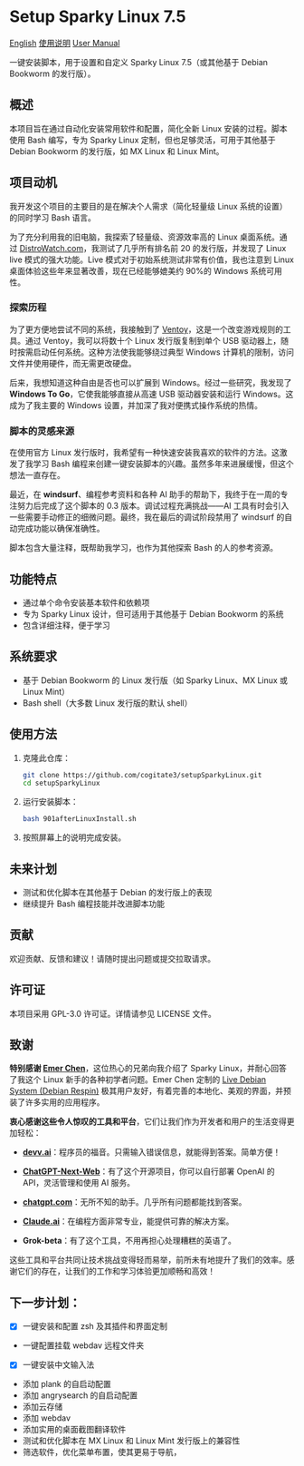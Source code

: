 # Setup Sparky Linux 7.5

[English](README.en.md) [使用说明](setup.md) [User Manual](setup.en.md)

一键安装脚本，用于设置和自定义 Sparky Linux 7.5（或其他基于 Debian Bookworm 的发行版）。

## 概述

本项目旨在通过自动化安装常用软件和配置，简化全新 Linux 安装的过程。脚本使用 Bash 编写，专为 Sparky Linux 定制，但也足够灵活，可用于其他基于 Debian Bookworm 的发行版，如 MX Linux 和 Linux Mint。

## 项目动机

我开发这个项目的主要目的是在解决个人需求（简化轻量级 Linux 系统的设置）的同时学习 Bash 语言。

为了充分利用我的旧电脑，我探索了轻量级、资源效率高的 Linux 桌面系统。通过 [DistroWatch.com](https://distrowatch.com/)，我测试了几乎所有排名前 20 的发行版，并发现了 Linux live 模式的强大功能。Live 模式对于初始系统测试非常有价值，我也注意到 Linux 桌面体验这些年来显著改善，现在已经能够媲美约 90%的 Windows 系统可用性。

### 探索历程

为了更方便地尝试不同的系统，我接触到了 [Ventoy](https://ventoy.net/)，这是一个改变游戏规则的工具。通过 Ventoy，我可以将数十个 Linux 发行版复制到单个 USB 驱动器上，随时按需启动任何系统。这种方法使我能够绕过典型 Windows 计算机的限制，访问文件并使用硬件，而无需更改硬盘。

后来，我想知道这种自由是否也可以扩展到 Windows。经过一些研究，我发现了 **Windows To Go**，它使我能够直接从高速 USB 驱动器安装和运行 Windows。这成为了我主要的 Windows 设置，并加深了我对便携式操作系统的热情。

### 脚本的灵感来源

在使用官方 Linux 发行版时，我希望有一种快速安装我喜欢的软件的方法。这激发了我学习 Bash 编程来创建一键安装脚本的兴趣。虽然多年来进展缓慢，但这个想法一直存在。

最近，在 **windsurf**、编程参考资料和各种 AI 助手的帮助下，我终于在一周的专注努力后完成了这个脚本的 0.3 版本。调试过程充满挑战——AI 工具有时会引入一些需要手动修正的细微问题。最终，我在最后的调试阶段禁用了 windsurf 的自动完成功能以确保准确性。

脚本包含大量注释，既帮助我学习，也作为其他探索 Bash 的人的参考资源。

## 功能特点

- 通过单个命令安装基本软件和依赖项
- 专为 Sparky Linux 设计，但可适用于其他基于 Debian Bookworm 的系统
- 包含详细注释，便于学习

## 系统要求

- 基于 Debian Bookworm 的 Linux 发行版（如 Sparky Linux、MX Linux 或 Linux Mint）
- Bash shell（大多数 Linux 发行版的默认 shell）

## 使用方法

1. 克隆此仓库：

   ```bash
   git clone https://github.com/cogitate3/setupSparkyLinux.git
   cd setupSparkyLinux
   ```

2. 运行安装脚本：

   ```bash
   bash 901afterLinuxInstall.sh
   ```

3. 按照屏幕上的说明完成安装。

## 未来计划

- 测试和优化脚本在其他基于 Debian 的发行版上的表现
- 继续提升 Bash 编程技能并改进脚本功能

## 贡献

欢迎贡献、反馈和建议！请随时提出问题或提交拉取请求。

## 许可证

本项目采用 GPL-3.0 许可证。详情请参见 LICENSE 文件。

## 致谢

**特别感谢 [Emer Chen](https://sourceforge.net/u/ldsemerchen/profile/)**，这位热心的兄弟向我介绍了 Sparky Linux，并耐心回答了我这个 Linux 新手的各种初学者问题。Emer Chen 定制的 [Live Debian System (Debian Respin)](https://sourceforge.net/projects/antix-mate-respin/) 极其用户友好，有着完善的本地化、美观的界面，并预装了许多实用的应用程序。

**衷心感谢这些令人惊叹的工具和平台**，它们让我们作为开发者和用户的生活变得更加轻松：

- **[devv.ai](https://devv.ai/)**：程序员的福音。只需输入错误信息，就能得到答案。简单方便！

- **[ChatGPT-Next-Web](https://github.com/ChatGPTNextWeb/ChatGPT-Next-Web)**：有了这个开源项目，你可以自行部署 OpenAI 的 API，灵活管理和使用 AI 服务。

- **[chatgpt.com](https://chatgpt.com/)**：无所不知的助手。几乎所有问题都能找到答案。

- **[Claude.ai](https://claude.ai/new)**：在编程方面非常专业，能提供可靠的解决方案。

- **Grok-beta**：有了这个工具，不用再担心处理糟糕的英语了。

这些工具和平台共同让技术挑战变得轻而易举，前所未有地提升了我们的效率。感谢它们的存在，让我们的工作和学习体验更加顺畅和高效！

## 下一步计划：

- [x] 一键安装和配置 zsh 及其插件和界面定制
- 一键配置挂载 webdav 远程文件夹
- [x] 一键安装中文输入法
- 添加 plank 的自启动配置
- 添加 angrysearch 的自启动配置
- 添加云存储
- 添加 webdav
- 添加实用的桌面截图翻译软件
- 测试和优化脚本在 MX Linux 和 Linux Mint 发行版上的兼容性
- 筛选软件，优化菜单布置，使其更易于导航，
